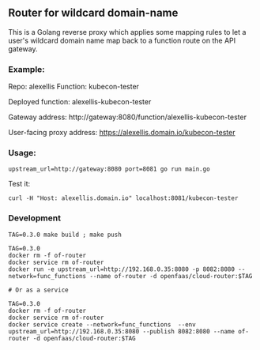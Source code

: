 ## Router for wildcard domain-name

This is a Golang reverse proxy which applies some mapping rules to let a user's wildcard domain name map back to a function route on the API gateway.

### Example:

Repo: alexellis
Function: kubecon-tester

Deployed function: alexellis-kubecon-tester

Gateway address: http://gateway:8080/function/alexellis-kubecon-tester

User-facing proxy address: https://alexellis.domain.io/kubecon-tester


### Usage:

```
upstream_url=http://gateway:8080 port=8081 go run main.go
```

Test it:

```
curl -H "Host: alexellis.domain.io" localhost:8081/kubecon-tester
```

### Development

```
TAG=0.3.0 make build ; make push
```

```
TAG=0.3.0
docker rm -f of-router
docker service rm of-router
docker run -e upstream_url=http://192.168.0.35:8080 -p 8082:8080 --network=func_functions --name of-router -d openfaas/cloud-router:$TAG

# Or as a service

TAG=0.3.0
docker rm -f of-router
docker service rm of-router
docker service create --network=func_functions  --env upstream_url=http://192.168.0.35:8080 --publish 8082:8080 --name of-router -d openfaas/cloud-router:$TAG
```
